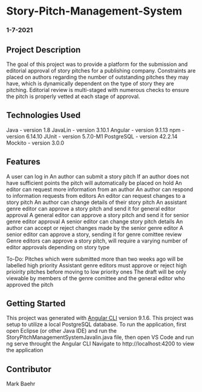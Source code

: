 # Story-Pitch-Management-System
### 1-7-2021

## Project Description

The goal of this project was to provide a platform for the submission and editorial approval of story pitches for a publishing company.
Constraints are placed on authors regarding the number of outstanding pitches they may have, which is dynamically dependent on the type of story they are pitching.
Editorial review is multi-staged with numerous checks to ensure the pitch is properly vetted at each stage of approval.

## Technologies Used

Java - version 1.8
JavaLin - version 3.10.1
Angular - version 9.1.13
npm - version 6.14.10
JUnit - version 5.7.0-M1
PostgreSQL - version 42.2.14
Mockito - version 3.0.0

## Features
A user can log in
An author can submit a story pitch
If an author does not have sufficient points the pitch will automatically be placed on hold
An editor can request more information from an author
An author can respond to information requests from editors
An editor can request changes to a story pitch
An author can change details of their story pitch
An assistant genre editor can approve a story pitch and send it for general editor approval
A general editor can approve a story pitch and send it for senior genre editor approval
A senior editor can change story pitch details
An author can accept or reject changes made by the senior genre editor
A senior editor can approve a story, sending it for genre comittee review
Genre editors can approve a story pitch, will require a varying number of editor approvals depending on story type

To-Do:
Pitches which were submitted more than two weeks ago will be labelled high priority
Assistant genre editors must approve or reject high prioirity pitches before moving to low priority ones
The draft will be only viewable by members of the genre comittee and the general editor who approved the pitch



## Getting Started

This project was generated with [Angular CLI](https://github.com/angular/angular-cli) version 9.1.6.
This project was setup to utilize a local PostgreSQL database.
To run the application, first open Eclipse (or other Java IDE) and run the StoryPitchManagementSystemJavalin.java file, then open VS Code and run ng serve throught the Angular CLI
Navigate to http://localhost:4200 to view the application

## Contributor
Mark Baehr